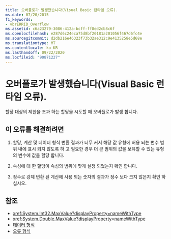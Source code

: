 ```yaml
---
title: 오버플로가 발생했습니다(Visual Basic 런타임 오류).
ms.date: 07/20/2015
f1_keywords:
- vbrERRID_Overflow
ms.assetid: c6a23279-3086-412a-bcff-ff8ed2cb8c6f
ms.openlocfilehash: e287d6c24eca75d8bf20181a201056f467d6fc4e
ms.sourcegitcommit: d2db216e46323f73b32ae312c9e4135258e5d68e
ms.translationtype: MT
ms.contentlocale: ko-KR
ms.lasthandoff: 09/22/2020
ms.locfileid: "90871227"
---
```

# <a name="overflow-visual-basic-run-time-error"></a>오버플로가 발생했습니다(Visual Basic 런타임 오류).

할당 대상의 제한을 초과 하는 할당을 시도할 때 오버플로가 발생 합니다.  
  
## <a name="to-correct-this-error"></a>이 오류를 해결하려면  
  
1. 할당, 계산 및 데이터 형식 변환 결과가 너무 커서 해당 값 유형에 허용 되는 변수 범위 내에 표시 되지 않도록 하 고 필요한 경우 더 큰 범위의 값을 보유할 수 있는 유형의 변수에 값을 할당 합니다.  
  
2. 속성에 대 한 할당이 속성의 범위에 맞게 설정 되었는지 확인 합니다.  
  
3. 정수로 강제 변환 된 계산에 사용 되는 숫자의 결과가 정수 보다 크지 않은지 확인 하십시오.  
  
## <a name="see-also"></a>참조

- <xref:System.Int32.MaxValue?displayProperty=nameWithType>
- <xref:System.Double.MaxValue?displayProperty=nameWithType>
- [데이터 형식](../data-types/index.md)
- [오류 형식](../../programming-guide/language-features/error-types.md)
